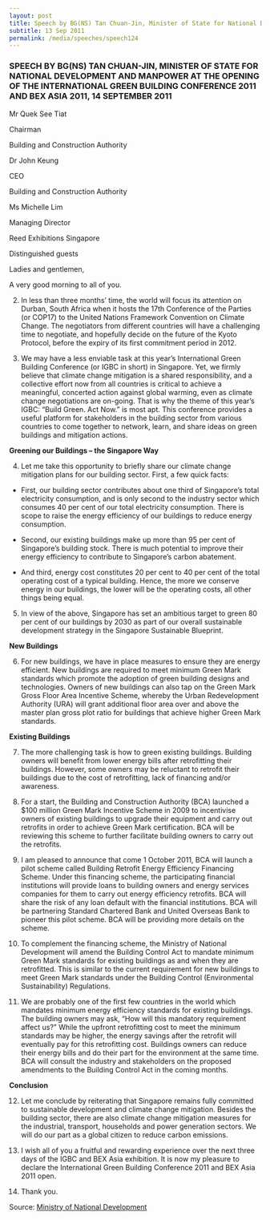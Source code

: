 ```yaml
---
layout: post
title: Speech by BG(NS) Tan Chuan-Jin, Minister of State for National Development and Manpower at the opening of the International Green Building Conference 2011 and BEX Asia 2011, 14 September 2011
subtitle: 13 Sep 2011
permalink: /media/speeches/speech124
---
```


### SPEECH BY BG(NS) TAN CHUAN-JIN, MINISTER OF STATE FOR NATIONAL DEVELOPMENT AND MANPOWER AT THE OPENING OF THE INTERNATIONAL GREEN BUILDING CONFERENCE 2011 AND BEX ASIA 2011, 14 SEPTEMBER 2011

Mr Quek See Tiat

Chairman

Building and Construction Authority

Dr John Keung

CEO

Building and Construction Authority

Ms Michelle Lim

Managing Director

Reed Exhibitions Singapore

Distinguished guests

Ladies and gentlemen,

A very good morning to all of you.

2. In less than three months’ time, the world will focus its attention on Durban, South Africa when it hosts the 17th Conference of the Parties (or COP17) to the United Nations Framework Convention on Climate Change. The negotiators from different countries will have a challenging time to negotiate, and hopefully decide on the future of the Kyoto Protocol, before the expiry of its first commitment period in 2012.

3. We may have a less enviable task at this year’s International Green Building Conference (or IGBC in short) in Singapore. Yet, we firmly believe that climate change mitigation is a shared responsibility, and a collective effort now from all countries is critical to achieve a meaningful, concerted action against global warming, even as climate change negotiations are on-going. That is why the theme of this year’s IGBC: “Build Green. Act Now.” is most apt. This conference provides a useful platform for stakeholders in the building sector from various countries to come together to network, learn, and share ideas on green buildings and mitigation actions.

**Greening our Buildings – the Singapore Way**

4. Let me take this opportunity to briefly share our climate change mitigation plans for our building sector. First, a few quick facts:

* First, our building sector contributes about one third of Singapore’s total electricity consumption, and is only second to the industry sector which consumes 40 per cent of our total electricity consumption. There is scope to raise the energy efficiency of our buildings to reduce energy consumption.

* Second, our existing buildings make up more than 95 per cent of Singapore’s building stock. There is much potential to improve their energy efficiency to contribute to Singapore’s carbon abatement.

* And third, energy cost constitutes 20 per cent to 40 per cent of the total operating cost of a typical building. Hence, the more we conserve energy in our buildings, the lower will be the operating costs, all other things being equal.

5. In view of the above, Singapore has set an ambitious target to green 80 per cent of our buildings by 2030 as part of our overall sustainable development strategy in the Singapore Sustainable Blueprint.

**New Buildings**

6. For new buildings, we have in place measures to ensure they are energy efficient. New buildings are required to meet minimum Green Mark standards which promote the adoption of green building designs and technologies. Owners of new buildings can also tap on the Green Mark Gross Floor Area Incentive Scheme, whereby the Urban Redevelopment Authority (URA) will grant additional floor area over and above the master plan gross plot ratio for buildings that achieve higher Green Mark standards.

**Existing Buildings**

7. The more challenging task is how to green existing buildings. Building owners will benefit from lower energy bills after retrofitting their buildings. However, some owners may be reluctant to retrofit their buildings due to the cost of retrofitting, lack of financing and/or awareness.

8. For a start, the Building and Construction Authority (BCA) launched a $100 million Green Mark Incentive Scheme in 2009 to incentivise owners of existing buildings to upgrade their equipment and carry out retrofits in order to achieve Green Mark certification. BCA will be reviewing this scheme to further facilitate building owners to carry out the retrofits.

9. I am pleased to announce that come 1 October 2011, BCA will launch a pilot scheme called Building Retrofit Energy Efficiency Financing Scheme. Under this financing scheme, the participating financial institutions will provide loans to building owners and energy services companies for them to carry out energy efficiency retrofits. BCA will share the risk of any loan default with the financial institutions. BCA will be partnering Standard Chartered Bank and United Overseas Bank to pioneer this pilot scheme. BCA will be providing more details on the scheme.

10. To complement the financing scheme, the Ministry of National Development will amend the Building Control Act to mandate minimum Green Mark standards for existing buildings as and when they are retrofitted. This is similar to the current requirement for new buildings to meet Green Mark standards under the Building Control (Environmental Sustainability) Regulations.

11. We are probably one of the first few countries in the world which mandates minimum energy efficiency standards for existing buildings. The building owners may ask, “How will this mandatory requirement affect us?” While the upfront retrofitting cost to meet the minimum standards may be higher, the energy savings after the retrofit will eventually pay for this retrofitting cost. Buildings owners can reduce their energy bills and do their part for the environment at the same time. BCA will consult the industry and stakeholders on the proposed amendments to the Building Control Act in the coming months.

**Conclusion**

12. Let me conclude by reiterating that Singapore remains fully committed to sustainable development and climate change mitigation. Besides the building sector, there are also climate change mitigation measures for the industrial, transport, households and power generation sectors. We will do our part as a global citizen to reduce carbon emissions.

13. I wish all of you a fruitful and rewarding experience over the next three days of the IGBC and BEX Asia exhibition. It is now my pleasure to declare the International Green Building Conference 2011 and BEX Asia 2011 open.

14. Thank you.

Source: [<a href="https://www.mnd.gov.sg/" target="_blank">Ministry of National Development </a>](https://www.mnd.gov.sg/)
